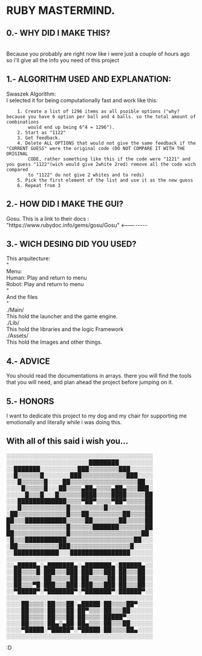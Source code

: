 <h1>RUBY MASTERMIND.</h1> 

  <h2>0.- WHY DID I MAKE THIS?</h2><br>
    Because you probably are right now like i were just a couple of hours ago so i'll give all the info you need of this project<br>

  <h2>1.- ALGORITHM USED AND EXPLANATION:</h2>
    Swaszek Algorithm:<br>
      I selected it for being computationally fast and work like this:
      
        1. Create a list of 1296 items as all psoible options ("why? because you have 6 option per ball and 4 balls. so the total amount of combinations 
            would end up being 6^4 = 1296").
        2. Start as "1122"
        3. Get feedback.
        4. Delete ALL OPTIONS that would not give the same feedback if the "CURRENT GUESS" were the original code (DO NOT COMPARE IT WITH THE ORIGINAL 
            CODE, rather something like this if the code were "1221" and you guess "1122"(wich would give 2white 2red) remove all the code wich compared 
            to "1122" do not give 2 whites and to reds) 
        5. Pick the first element of the list and use it as the new guess
        6. Repeat from 3
  
  <h2>2.- HOW DID I MAKE THE GUI?</h2>
    Gosu. This is a link to their docs : "https://www.rubydoc.info/gems/gosu/Gosu" <-------- <br>

  <h2>3.- WICH DESING DID YOU USED?</h2>
    This arquitecture:<br>
       " <br>
         Menu:<br>
          Human: Play and return to menu<br>
          Robot: Play and return to menu<br>
                                          "<br>
    And the files<br>
       "<br>
         ./Main/<br>
          This hold the launcher and the game engine.<br>
          ./Lib/<br>
           This hold the libraries and the logic Framework<br>
           ./Assets/<br>
            This hold the Images and other things.<br>

  <h2>4.- ADVICE</h2>
      You should read the documentations in arrays. there you will find the tools that you will need, and plan ahead the project before jumping on it.

  <h2>5.- HONORS</h2>
      I want to dedicate this project to my dog and my chair for supporting me emotionally and literally while i was doing this.


<h2>With all of this said i wish you...</h2>

░░░░░░░░░░░░░░░░░░░░░░░░░░░░░░░░░░░░░░░
░░░░░░░░░░░░░░░░░░░░░░████████░░░░░░░░░
░░███████░░░░░░░░░░███▒▒▒▒▒▒▒▒███░░░░░░
░░█▒▒▒▒▒▒█░░░░░░░███▒▒▒▒▒▒▒▒▒▒▒▒███░░░░
░░░█▒▒▒▒▒▒█░░░░██▒▒▒▒▒▒▒▒▒▒▒▒▒▒▒▒▒▒██░░
░░░░█▒▒▒▒▒█░░░██▒▒▒▒▄██▄▒▒▒▒▄██▄▒▒▒███░
░░░░░█▒▒▒█░░░█▒▒▒▒▒▒████▒▒▒▒████▒▒▒▒▒██
░░░█████████████▒▒▒▒▀██▀▒▒▒▒▀██▀▒▒▒▒▒██
░░░█▒▒▒▒▒▒▒▒▒▒▒▒█▒▒▒▒▒▒▒▒▒█▒▒▒▒▒▒▒▒▒▒██
░██▒▒▒▒▒▒▒▒▒▒▒▒▒█▒▒▒██▒▒▒▒▒▒▒▒▒██▒▒▒▒██
██▒▒▒███████████▒▒▒▒▒██▒▒▒▒▒▒▒██▒▒▒▒▒██
█▒▒▒▒▒▒▒▒▒▒▒▒▒▒▒█▒▒▒▒▒▒███████▒▒▒▒▒▒▒██
██▒▒▒▒▒▒▒▒▒▒▒▒▒▒█▒▒▒▒▒▒▒▒▒▒▒▒▒▒▒▒▒▒▒██░
░█▒▒▒███████████▒▒▒▒▒▒▒▒▒▒▒▒▒▒▒▒▒▒██░░░
░██▒▒▒▒▒▒▒▒▒▒▒███▒▒▒▒▒▒▒▒▒▒▒▒▒▒▒▒█░░░░░
░░████████████░░░████████████████░░░░░░
░░░░░░░░░░░░░░░░░░░░░░░░░░░░░░░░░░░░░░░
░░▄█████▄░▄███████▄░▄███████▄░██████▄░░
░░██▒▒▒▒█░███▒▒▒███░███▒▒▒███░██▒▒▒██░░
░░██▒▒▒▒▒░██▒▒▒▒▒██░██▒▒▒▒▒██░██▒▒▒██░░
░░██▒▒▒▀█░███▒▒▒███░███▒▒▒███░██▒▒▒██░░
░░▀█████▀░▀███████▀░▀███████▀░██████▀░░
░░░░░░░░░░░░░░░░░░░░░░░░░░░░░░░░░░░░░░░
░░░░██▒▒▒▒░██▒▒▒██░▄█████░██▒▒▒▒██▀░░░░
░░░░██▒▒▒▒░██▒▒▒██░██▀▒▒▒░██▒▒▒██░░░░░░
░░░░██▒▒▒▒░██▒▒▒██░██▒▒▒▒░█████▀░░░░░░░
░░░░██▒▒▒▒░██▄▒▄██░██▄▒▒▒░██▒▒▒██░░░░░░
░░░░▀█████░▀█████▀░▀█████░██▒▒▒▒██▄░░░░
░░░░░░░░░░░░░░░░░░░░░░░░░░░░░░░░░░░░░░░

:D
